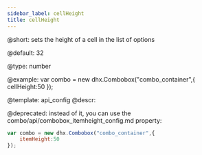```yaml
---
sidebar_label: cellHeight
title: cellHeight
---          
```


@short: 
sets the height of a cell in the list of options


@default:
32


@type: number

@example: 
var combo = new dhx.Combobox("combo_container",{
    cellHeight:50
});


@template:	api_config
@descr: 


@deprecated: instead of it, you can use the combo/api/combobox_itemheight_config.md property:

~~~js
var combo = new dhx.Combobox("combo_container",{
    itemHeight:50
});
~~~
